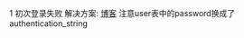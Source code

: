 1 初次登录失败
解决方案: [博客](https://www.cnblogs.com/cpl9412290130/p/9583868.html) 注意user表中的password换成了authentication_string
